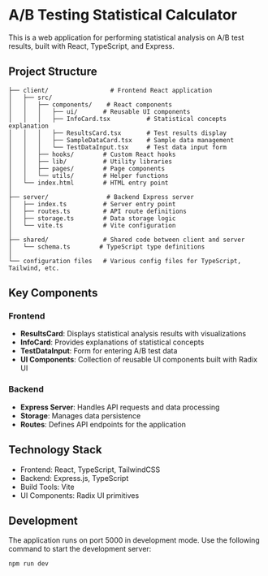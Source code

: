 
# A/B Testing Statistical Calculator

This is a web application for performing statistical analysis on A/B test results, built with React, TypeScript, and Express.

## Project Structure

```
├── client/                 # Frontend React application
│   ├── src/
│   │   ├── components/    # React components
│   │   │   ├── ui/       # Reusable UI components
│   │   │   ├── InfoCard.tsx          # Statistical concepts explanation
│   │   │   ├── ResultsCard.tsx       # Test results display
│   │   │   ├── SampleDataCard.tsx    # Sample data management
│   │   │   └── TestDataInput.tsx     # Test data input form
│   │   ├── hooks/        # Custom React hooks
│   │   ├── lib/          # Utility libraries
│   │   ├── pages/        # Page components
│   │   └── utils/        # Helper functions
│   └── index.html        # HTML entry point
│
├── server/                # Backend Express server
│   ├── index.ts          # Server entry point
│   ├── routes.ts         # API route definitions
│   ├── storage.ts        # Data storage logic
│   └── vite.ts           # Vite configuration
│
├── shared/               # Shared code between client and server
│   └── schema.ts        # TypeScript type definitions
│
└── configuration files   # Various config files for TypeScript, Tailwind, etc.
```

## Key Components

### Frontend

- **ResultsCard**: Displays statistical analysis results with visualizations
- **InfoCard**: Provides explanations of statistical concepts
- **TestDataInput**: Form for entering A/B test data
- **UI Components**: Collection of reusable UI components built with Radix UI

### Backend

- **Express Server**: Handles API requests and data processing
- **Storage**: Manages data persistence
- **Routes**: Defines API endpoints for the application

## Technology Stack

- Frontend: React, TypeScript, TailwindCSS
- Backend: Express.js, TypeScript
- Build Tools: Vite
- UI Components: Radix UI primitives

## Development

The application runs on port 5000 in development mode. Use the following command to start the development server:

```bash
npm run dev
```
